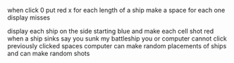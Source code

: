 
when click 0 put red x
for each length of a ship make a space for each one
display misses

display each ship on the side starting blue and make each cell shot red
when a ship sinks say you sunk my battleship
you or computer cannot click previously clicked spaces
computer can make random placements of ships and can make random shots
